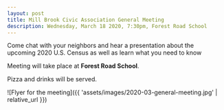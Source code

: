 ```yaml
---
layout: post
title: Mill Brook Civic Association General Meeting
description: Wednesday, March 18 2020, 7:30pm, Forest Road School
---
```


Come chat with your neighbors and hear a presentation about the upcoming 2020
U.S. Census as well as learn what you need to know

Meeting will take place at **Forest Road School**.

Pizza and drinks will be served.

![Flyer for the meeting]({{ 'assets/images/2020-03-general-meeting.jpg' | relative_url }})
